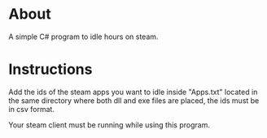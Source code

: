 # About
A simple C# program to idle hours on steam.

# Instructions
Add the ids of the steam apps you want to idle inside "Apps.txt" located in the same directory where both dll and exe files are placed, the ids must be in csv format.

Your steam client must be running while using this program.
